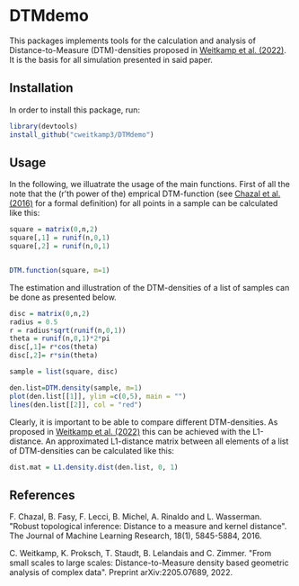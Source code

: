 # DTMdemo

This packages implements tools for the calculation and analysis of Distance-to-Measure (DTM)-densities proposed in [Weitkamp et al. (2022)](https://arxiv.org/abs/2205.07689).
It is the basis for all simulation presented in said paper.

## Installation

In order to install this package, run:

```R
library(devtools)
install_github("cweitkamp3/DTMdemo")
```
## Usage
In the following, we illuatrate the usage of the main functions. First of all the note that the (r'th power of the) emprical DTM-function (see [Chazal et al. (2016)](https://www.jmlr.org/papers/v18/15-484.html) for a formal definition)
for all points in a sample can be calculated like this:
```R
square = matrix(0,n,2)
square[,1] = runif(n,0,1)
square[,2] = runif(n,0,1)


DTM.function(square, m=1)
```
The estimation and illustration of the DTM-densities of a list of samples can be done as presented below.
```R
disc = matrix(0,n,2)
radius = 0.5
r = radius*sqrt(runif(n,0,1))
theta = runif(n,0,1)*2*pi
disc[,1]= r*cos(theta)
disc[,2]= r*sin(theta)

sample = list(square, disc)

den.list=DTM.density(sample, m=1)
plot(den.list[[1]], ylim =c(0,5), main = "")
lines(den.list[[2]], col = "red")
```
Clearly, it is important to be able to compare different DTM-densities. As proposed in [Weitkamp et al. (2022)](https://arxiv.org/abs/2205.07689) this can be achieved
with the L1-distance. An approximated L1-distance matrix between all elements of a list of DTM-densities can be calculated like this:
```R
dist.mat = L1.density.dist(den.list, 0, 1)
```
## References

F. Chazal, B. Fasy, F. Lecci, B. Michel, A. Rinaldo and L. Wasserman. "Robust topological inference: Distance to a measure and kernel distance". The Journal of Machine Learning Research, 18(1), 5845-5884, 2016.

C. Weitkamp, K. Proksch, T. Staudt, B. Lelandais and C. Zimmer. "From small scales to large scales: Distance-to-Measure density based geometric analysis of complex data". Preprint arXiv:2205.07689, 2022.
